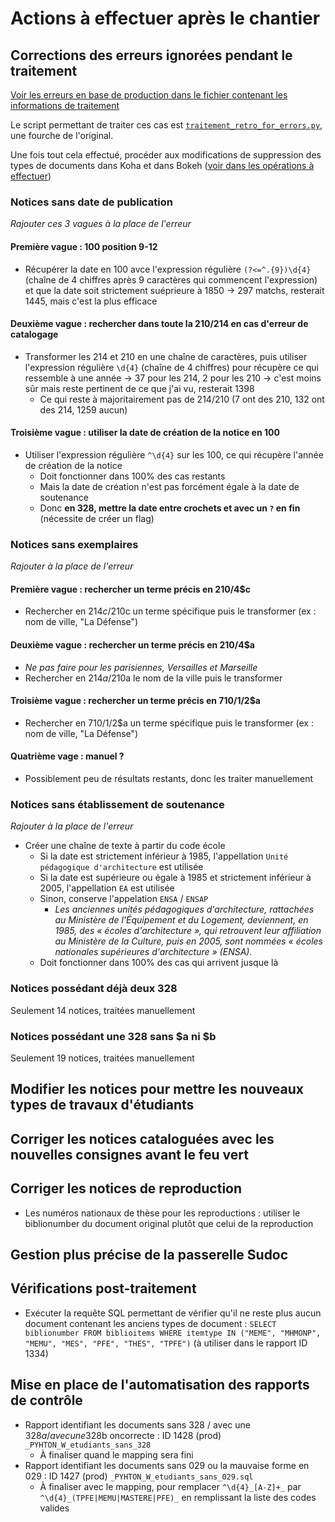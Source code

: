 # Actions à effectuer après le chantier

## Corrections des erreurs ignorées pendant le traitement

[Voir les erreurs en base de production dans le fichier contenant les informations de traitement](./infos_traitement.md#erreurs-en-base-de-production)

Le script permettant de traiter ces cas est [`traitement_retro_for_errors.py`](../traitement_retro_for_errors.py), une fourche de l'original.

Une fois tout cela effectué, procéder aux modifications de suppression des types de documents dans Koha et dans Bokeh ([voir dans les opérations à effectuer](./operations_logiciels.md))

### Notices sans date de publication

_Rajouter ces 3 vagues à la place de l'erreur_

#### Première vague : 100 position 9-12

* Récupérer la date en 100 avce l'expression régulière `(?<=^.{9})\d{4}` (chaîne de 4 chiffres après 9 caractères qui commencent l'expression) et que la date soit strictement suéprieure à 1850 → 297 matchs, resterait 1445, mais c'est la plus efficace

#### Deuxième vague : rechercher dans toute la 210/214 en cas d'erreur de catalogage

* Transformer les 214 et 210 en une chaîne de caractères, puis utiliser l'expression régulière `\d{4}` (chaîne de 4 chiffres) pour récupère ce qui ressemble à une année → 37 pour les 214, 2 pour les 210 → c'est moins sûr mais reste pertinent de ce que j'ai vu, resterait 1398
  * Ce qui reste à majoritairement pas de 214/210 (7 ont des 210, 132 ont des 214, 1259 aucun)

#### Troisième vague : utiliser la date de création de la notice en 100

* Utiliser l'expression régulière `^\d{4}` sur les 100, ce qui récupère l'année de création de la notice
  * Doit fonctionner dans 100% des cas restants
  * Mais la date de création n'est pas forcément égale à la date de soutenance
  * Donc __en 328, mettre la date entre crochets et avec un `?` en fin__ (nécessite de créer un flag)

### Notices sans exemplaires

_Rajouter à la place de l'erreur_

#### Première vague : rechercher un terme précis en 210/4$c

* Rechercher en 214$c/210$c un terme spécifique puis le transformer (ex : nom de ville, "La Défense")

#### Deuxième vague : rechercher un terme précis en 210/4$a

* _Ne pas faire pour les parisiennes, Versailles et Marseille_
* Rechercher en 214$a/210$a le nom de la ville puis le transformer

#### Troisième vague : rechercher un terme précis en 710/1/2$a

* Rechercher en 710/1/2$a un terme spécifique puis le transformer (ex : nom de ville, "La Défense")

#### Quatrième vage : manuel ?

* Possiblement peu de résultats restants, donc les traiter manuellement

### Notices sans établissement de soutenance

_Rajouter à la place de l'erreur_

* Créer une chaîne de texte à partir du code école
  * Si la date est strictement inférieur à 1985, l'appellation `Unité pédagogique d'architecture` est utilisée
  * Si la date est supérieure ou égale à 1985 et strictement inférieur à 2005, l'appellation `EA` est utilisée
  * Sinon, conserve l'appelation `ENSA` / `ENSAP`
    * _Les anciennes unités pédagogiques d'architecture, rattachées au Ministère de l'Équipement et du Logement, deviennent, en 1985, des « écoles d'architecture », qui retrouvent leur affiliation au Ministère de la Culture, puis en 2005, sont nommées « écoles nationales supérieures d'architecture » (ENSA)._
  * Doit fonctionner dans 100% des cas qui arrivent jusque là

### Notices possédant déjà deux 328

Seulement 14 notices, traitées manuellement

### Notices possédant une 328 sans $a ni $b

Seulement 19 notices, traitées manuellement

## Modifier les notices pour mettre les nouveaux types de travaux d'étudiants

## Corriger les notices cataloguées avec les nouvelles consignes avant le feu vert

## Corriger les notices de reproduction

* Les numéros nationaux de thèse pour les reproductions : utiliser le biblionumber du document original plutôt que celui de la reproduction

## Gestion plus précise de la passerelle Sudoc

## Vérifications post-traitement

* Exécuter la requête SQL permettant de vérifier qu'il ne reste plus aucun document contenant les anciens types de document : `SELECT biblionumber FROM biblioitems WHERE itemtype IN ("MEME", "MHMONP", "MEMU", "MES", "PFE", "THES", "TPFE")` (à utiliser dans le rapport ID 1334)

## Mise en place de l'automatisation des rapports de contrôle

* Rapport identifiant les documents sans 328 / avec une 328$a / avec une 328$b oncorrecte : ID 1428 (prod) `_PYHTON_W_etudiants_sans_328`
  * À finaliser quand le mapping sera fini
* Rapport identifiant les documents sans 029 ou la mauvaise forme en 029 : ID 1427 (prod) `_PYHTON_W_etudiants_sans_029.sql`
  * À finaliser avec le mapping, pour remplacer `^\d{4}_[A-Z]+_` par `^\d{4}_(TPFE|MEMU|MASTERE|PFE)_` en remplissant la liste des codes valides